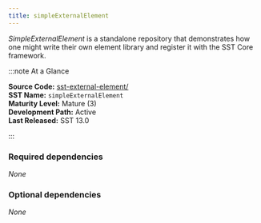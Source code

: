 ```yaml
---
title: simpleExternalElement
---
```


*SimpleExternalElement* is a standalone repository that demonstrates how one might write their own element library and register it with the SST Core framework.

:::note At a Glance

**Source Code:** [sst-external-element/](https://github.com/sstsimulator/sst-external-element) &nbsp;  
**SST Name:** `simpleExternalElement` &nbsp;  
**Maturity Level:** Mature (3) &nbsp;  
**Development Path:** Active &nbsp;   
**Last Released:** SST 13.0

:::

### Required dependencies
*None*

### Optional dependencies 
*None*


